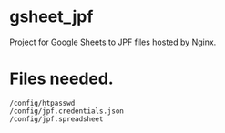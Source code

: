 # gsheet_jpf

Project for Google Sheets to JPF files hosted by Nginx.

# Files needed.

```
/config/htpasswd
/config/jpf.credentials.json
/config/jpf.spreadsheet
```



